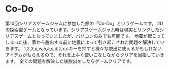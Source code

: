 # Co-Do
第10回シリアスゲームジャムに参加した際の「Co-Do」というゲームです。
2Dの探索型ゲームとなっています。シリアスゲームジャム時は現実とリンクしたシリアスゲームとなっていましたが、パソコンのみでも可能です。
地震が起こってしまった後、家から脱出する前に地震によって引き起こされた問題を解決していきます。
1,2,3,q,w,e,a,s,d,z,x,cキーを押すと様々な脱出に使えるかもしれないアイテムがもらえるので、それを上手く使いこなしながらクリアを目指していきます。
全ての問題を解決した後脱出をしたらゲームクリアです。
